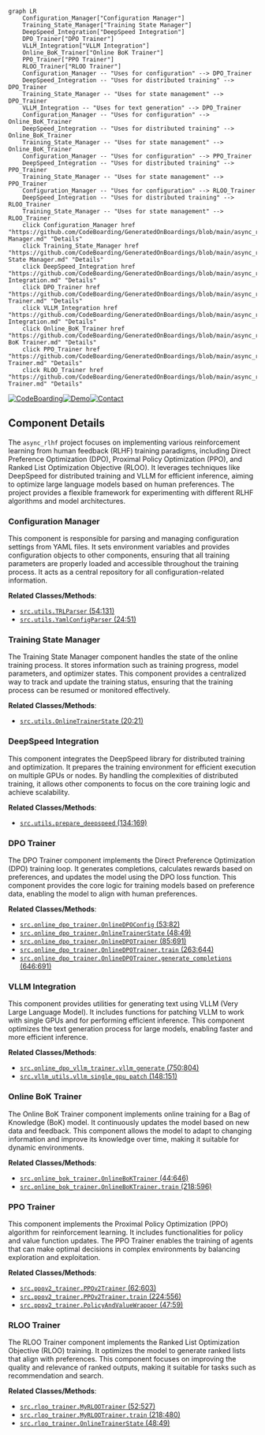 ```mermaid
graph LR
    Configuration_Manager["Configuration Manager"]
    Training_State_Manager["Training State Manager"]
    DeepSpeed_Integration["DeepSpeed Integration"]
    DPO_Trainer["DPO Trainer"]
    VLLM_Integration["VLLM Integration"]
    Online_BoK_Trainer["Online BoK Trainer"]
    PPO_Trainer["PPO Trainer"]
    RLOO_Trainer["RLOO Trainer"]
    Configuration_Manager -- "Uses for configuration" --> DPO_Trainer
    DeepSpeed_Integration -- "Uses for distributed training" --> DPO_Trainer
    Training_State_Manager -- "Uses for state management" --> DPO_Trainer
    VLLM_Integration -- "Uses for text generation" --> DPO_Trainer
    Configuration_Manager -- "Uses for configuration" --> Online_BoK_Trainer
    DeepSpeed_Integration -- "Uses for distributed training" --> Online_BoK_Trainer
    Training_State_Manager -- "Uses for state management" --> Online_BoK_Trainer
    Configuration_Manager -- "Uses for configuration" --> PPO_Trainer
    DeepSpeed_Integration -- "Uses for distributed training" --> PPO_Trainer
    Training_State_Manager -- "Uses for state management" --> PPO_Trainer
    Configuration_Manager -- "Uses for configuration" --> RLOO_Trainer
    DeepSpeed_Integration -- "Uses for distributed training" --> RLOO_Trainer
    Training_State_Manager -- "Uses for state management" --> RLOO_Trainer
    click Configuration_Manager href "https://github.com/CodeBoarding/GeneratedOnBoardings/blob/main/async_rlhf/Configuration Manager.md" "Details"
    click Training_State_Manager href "https://github.com/CodeBoarding/GeneratedOnBoardings/blob/main/async_rlhf/Training State Manager.md" "Details"
    click DeepSpeed_Integration href "https://github.com/CodeBoarding/GeneratedOnBoardings/blob/main/async_rlhf/DeepSpeed Integration.md" "Details"
    click DPO_Trainer href "https://github.com/CodeBoarding/GeneratedOnBoardings/blob/main/async_rlhf/DPO Trainer.md" "Details"
    click VLLM_Integration href "https://github.com/CodeBoarding/GeneratedOnBoardings/blob/main/async_rlhf/VLLM Integration.md" "Details"
    click Online_BoK_Trainer href "https://github.com/CodeBoarding/GeneratedOnBoardings/blob/main/async_rlhf/Online BoK Trainer.md" "Details"
    click PPO_Trainer href "https://github.com/CodeBoarding/GeneratedOnBoardings/blob/main/async_rlhf/PPO Trainer.md" "Details"
    click RLOO_Trainer href "https://github.com/CodeBoarding/GeneratedOnBoardings/blob/main/async_rlhf/RLOO Trainer.md" "Details"
```
[![CodeBoarding](https://img.shields.io/badge/Generated%20by-CodeBoarding-9cf?style=flat-square)](https://github.com/CodeBoarding/GeneratedOnBoardings)[![Demo](https://img.shields.io/badge/Try%20our-Demo-blue?style=flat-square)](https://www.codeboarding.org/demo)[![Contact](https://img.shields.io/badge/Contact%20us%20-%20codeboarding@gmail.com-lightgrey?style=flat-square)](mailto:codeboarding@gmail.com)

## Component Details

The `async_rlhf` project focuses on implementing various reinforcement learning from human feedback (RLHF) training paradigms, including Direct Preference Optimization (DPO), Proximal Policy Optimization (PPO), and Ranked List Optimization Objective (RLOO). It leverages techniques like DeepSpeed for distributed training and VLLM for efficient inference, aiming to optimize large language models based on human preferences. The project provides a flexible framework for experimenting with different RLHF algorithms and model architectures.

### Configuration Manager
This component is responsible for parsing and managing configuration settings from YAML files. It sets environment variables and provides configuration objects to other components, ensuring that all training parameters are properly loaded and accessible throughout the training process. It acts as a central repository for all configuration-related information.


**Related Classes/Methods**:

- <a href="https://github.com/mnoukhov/async_rlhf/blob/master/src/utils.py#L54-L131" target="_blank" rel="noopener noreferrer">`src.utils.TRLParser` (54:131)</a>
- <a href="https://github.com/mnoukhov/async_rlhf/blob/master/src/utils.py#L24-L51" target="_blank" rel="noopener noreferrer">`src.utils.YamlConfigParser` (24:51)</a>


### Training State Manager
The Training State Manager component handles the state of the online training process. It stores information such as training progress, model parameters, and optimizer states. This component provides a centralized way to track and update the training status, ensuring that the training process can be resumed or monitored effectively.


**Related Classes/Methods**:

- <a href="https://github.com/mnoukhov/async_rlhf/blob/master/src/utils.py#L20-L21" target="_blank" rel="noopener noreferrer">`src.utils.OnlineTrainerState` (20:21)</a>


### DeepSpeed Integration
This component integrates the DeepSpeed library for distributed training and optimization. It prepares the training environment for efficient execution on multiple GPUs or nodes. By handling the complexities of distributed training, it allows other components to focus on the core training logic and achieve scalability.


**Related Classes/Methods**:

- <a href="https://github.com/mnoukhov/async_rlhf/blob/master/src/utils.py#L134-L169" target="_blank" rel="noopener noreferrer">`src.utils.prepare_deepspeed` (134:169)</a>


### DPO Trainer
The DPO Trainer component implements the Direct Preference Optimization (DPO) training loop. It generates completions, calculates rewards based on preferences, and updates the model using the DPO loss function. This component provides the core logic for training models based on preference data, enabling the model to align with human preferences.


**Related Classes/Methods**:

- <a href="https://github.com/mnoukhov/async_rlhf/blob/master/src/online_dpo_trainer.py#L53-L82" target="_blank" rel="noopener noreferrer">`src.online_dpo_trainer.OnlineDPOConfig` (53:82)</a>
- <a href="https://github.com/mnoukhov/async_rlhf/blob/master/src/online_dpo_trainer.py#L48-L49" target="_blank" rel="noopener noreferrer">`src.online_dpo_trainer.OnlineTrainerState` (48:49)</a>
- <a href="https://github.com/mnoukhov/async_rlhf/blob/master/src/online_dpo_trainer.py#L85-L691" target="_blank" rel="noopener noreferrer">`src.online_dpo_trainer.OnlineDPOTrainer` (85:691)</a>
- <a href="https://github.com/mnoukhov/async_rlhf/blob/master/src/online_dpo_trainer.py#L263-L644" target="_blank" rel="noopener noreferrer">`src.online_dpo_trainer.OnlineDPOTrainer.train` (263:644)</a>
- <a href="https://github.com/mnoukhov/async_rlhf/blob/master/src/online_dpo_trainer.py#L646-L691" target="_blank" rel="noopener noreferrer">`src.online_dpo_trainer.OnlineDPOTrainer.generate_completions` (646:691)</a>


### VLLM Integration
This component provides utilities for generating text using VLLM (Very Large Language Model). It includes functions for patching VLLM to work with single GPUs and for performing efficient inference. This component optimizes the text generation process for large models, enabling faster and more efficient inference.


**Related Classes/Methods**:

- <a href="https://github.com/mnoukhov/async_rlhf/blob/master/src/online_dpo_vllm_trainer.py#L750-L804" target="_blank" rel="noopener noreferrer">`src.online_dpo_vllm_trainer.vllm_generate` (750:804)</a>
- <a href="https://github.com/mnoukhov/async_rlhf/blob/master/src/vllm_utils.py#L148-L151" target="_blank" rel="noopener noreferrer">`src.vllm_utils.vllm_single_gpu_patch` (148:151)</a>


### Online BoK Trainer
The Online BoK Trainer component implements online training for a Bag of Knowledge (BoK) model. It continuously updates the model based on new data and feedback. This component allows the model to adapt to changing information and improve its knowledge over time, making it suitable for dynamic environments.


**Related Classes/Methods**:

- <a href="https://github.com/mnoukhov/async_rlhf/blob/master/src/online_bok_trainer.py#L44-L646" target="_blank" rel="noopener noreferrer">`src.online_bok_trainer.OnlineBoKTrainer` (44:646)</a>
- <a href="https://github.com/mnoukhov/async_rlhf/blob/master/src/online_bok_trainer.py#L218-L596" target="_blank" rel="noopener noreferrer">`src.online_bok_trainer.OnlineBoKTrainer.train` (218:596)</a>


### PPO Trainer
This component implements the Proximal Policy Optimization (PPO) algorithm for reinforcement learning. It includes functionalities for policy and value function updates. The PPO Trainer enables the training of agents that can make optimal decisions in complex environments by balancing exploration and exploitation.


**Related Classes/Methods**:

- <a href="https://github.com/mnoukhov/async_rlhf/blob/master/src/ppov2_trainer.py#L62-L603" target="_blank" rel="noopener noreferrer">`src.ppov2_trainer.PPOv2Trainer` (62:603)</a>
- <a href="https://github.com/mnoukhov/async_rlhf/blob/master/src/ppov2_trainer.py#L224-L556" target="_blank" rel="noopener noreferrer">`src.ppov2_trainer.PPOv2Trainer.train` (224:556)</a>
- <a href="https://github.com/mnoukhov/async_rlhf/blob/master/src/ppov2_trainer.py#L47-L59" target="_blank" rel="noopener noreferrer">`src.ppov2_trainer.PolicyAndValueWrapper` (47:59)</a>


### RLOO Trainer
The RLOO Trainer component implements the Ranked List Optimization Objective (RLOO) training. It optimizes the model to generate ranked lists that align with preferences. This component focuses on improving the quality and relevance of ranked outputs, making it suitable for tasks such as recommendation and search.


**Related Classes/Methods**:

- <a href="https://github.com/mnoukhov/async_rlhf/blob/master/src/rloo_trainer.py#L52-L527" target="_blank" rel="noopener noreferrer">`src.rloo_trainer.MyRLOOTrainer` (52:527)</a>
- <a href="https://github.com/mnoukhov/async_rlhf/blob/master/src/rloo_trainer.py#L218-L480" target="_blank" rel="noopener noreferrer">`src.rloo_trainer.MyRLOOTrainer.train` (218:480)</a>
- <a href="https://github.com/mnoukhov/async_rlhf/blob/master/src/rloo_trainer.py#L48-L49" target="_blank" rel="noopener noreferrer">`src.rloo_trainer.OnlineTrainerState` (48:49)</a>